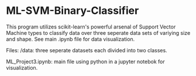 # ML-SVM-Binary-Classifier

This program utilizes scikit-learn's powerful arsenal of Support Vector Machine types to classify data over three seperate data sets of variying size and shape. See main .ipynb file for data visualization.

Files:
/data: three seperate datasets each divided into two classes.

ML_Project3.ipynb: main file using python in a jupyter notebok for visualization.
